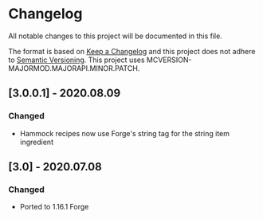 # Changelog
All notable changes to this project will be documented in this file.

The format is based on [Keep a Changelog](http://keepachangelog.com/en/1.0.0/) and this project does not adhere to [Semantic Versioning](http://semver.org/spec/v2.0.0.html).
This project uses MCVERSION-MAJORMOD.MAJORAPI.MINOR.PATCH.

## [3.0.0.1] - 2020.08.09
### Changed
- Hammock recipes now use Forge's string tag for the string item ingredient

## [3.0] - 2020.07.08
### Changed
- Ported to 1.16.1 Forge